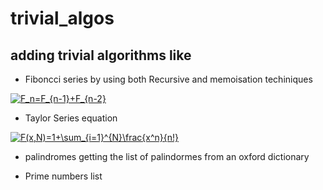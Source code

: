 # trivial_algos
## adding trivial algorithms like
* Fiboncci series by using both Recursive and memoisation techiniques

<a href="https://www.codecogs.com/eqnedit.php?latex=F_n=F_{n-1}&plus;F_{n-2}" target="_blank"><img src="https://latex.codecogs.com/gif.latex?F_n=F_{n-1}&plus;F_{n-2}" title="F_n=F_{n-1}+F_{n-2}" /></a>

* Taylor Series equation

<a href="https://www.codecogs.com/eqnedit.php?latex=F(x,N)=1&plus;\sum_{i=1}^{N}\frac{x^n}{n!}" target="_blank"><img src="https://latex.codecogs.com/gif.latex?F(x,N)=1&plus;\sum_{i=1}^{N}\frac{x^n}{n!}" title="F(x,N)=1+\sum_{i=1}^{N}\frac{x^n}{n!}" /></a>

* palindromes
getting the list of palindormes from an oxford dictionary

* Prime numbers list
